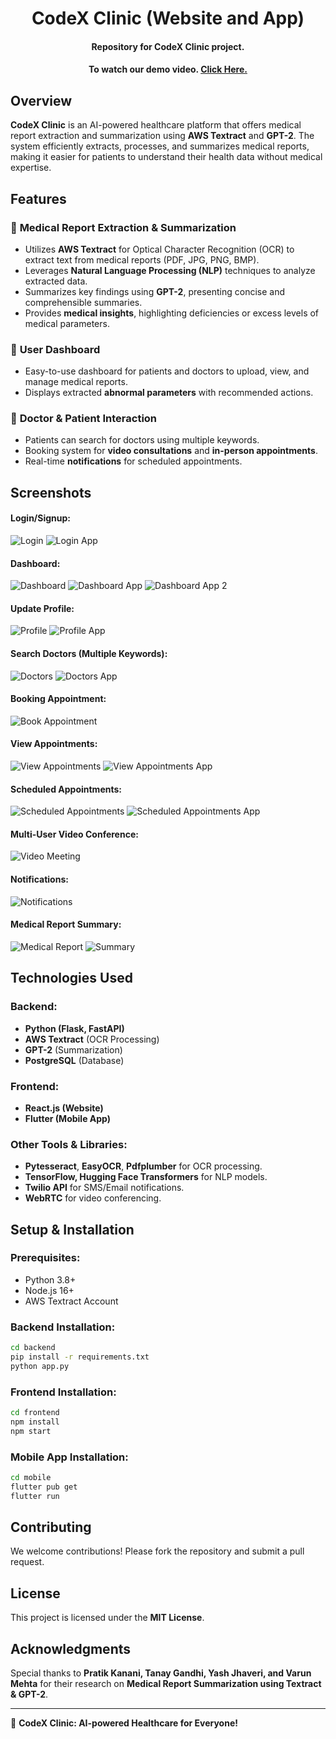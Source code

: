 # <h1 align="center">CodeX Clinic (Website and App)</h1>

<h4 align="center"> Repository for CodeX Clinic project.</h4>

<h4 align="center">To watch our demo video. <a href="https://www.youtube.com/watch?v=74OVIPUa-dg">Click Here.</a></h4>

## Overview
**CodeX Clinic** is an AI-powered healthcare platform that offers medical report extraction and summarization using **AWS Textract** and **GPT-2**. The system efficiently extracts, processes, and summarizes medical reports, making it easier for patients to understand their health data without medical expertise.

## Features
### 🔹 **Medical Report Extraction & Summarization**
- Utilizes **AWS Textract** for Optical Character Recognition (OCR) to extract text from medical reports (PDF, JPG, PNG, BMP).
- Leverages **Natural Language Processing (NLP)** techniques to analyze extracted data.
- Summarizes key findings using **GPT-2**, presenting concise and comprehensible summaries.
- Provides **medical insights**, highlighting deficiencies or excess levels of medical parameters.

### 🔹 **User Dashboard**
- Easy-to-use dashboard for patients and doctors to upload, view, and manage medical reports.
- Displays extracted **abnormal parameters** with recommended actions.

### 🔹 **Doctor & Patient Interaction**
- Patients can search for doctors using multiple keywords.
- Booking system for **video consultations** and **in-person appointments**.
- Real-time **notifications** for scheduled appointments.

## Screenshots
#### **Login/Signup:**
![Login](screenshots/login.png)
![Login App](screenshots/loginApp.png)

#### **Dashboard:**
![Dashboard](screenshots/dashboard.png)
![Dashboard App](screenshots/dashboardApp.png)
![Dashboard App 2](screenshots/dashboardApp2.png)

#### **Update Profile:**
![Profile](screenshots/profile.png)
![Profile App](screenshots/profileApp.png)

#### **Search Doctors (Multiple Keywords):**
![Doctors](screenshots/doctors.png)
![Doctors App](screenshots/doctorsApp.png)

#### **Booking Appointment:**
![Book Appointment](screenshots/bookAppointment.png)

#### **View Appointments:**
![View Appointments](screenshots/viewAppointments.png)
![View Appointments App](screenshots/viewAppointmentsApp.png)

#### **Scheduled Appointments:**
![Scheduled Appointments](screenshots/scheduled.png)
![Scheduled Appointments App](screenshots/scheduledApp.png)

#### **Multi-User Video Conference:**
![Video Meeting](screenshots/meet.png)

#### **Notifications:**
![Notifications](screenshots/notifications.png)

#### **Medical Report Summary:**
![Medical Report](screenshots/report.png)
![Summary](screenshots/results.png)

## Technologies Used
### Backend:
- **Python (Flask, FastAPI)**
- **AWS Textract** (OCR Processing)
- **GPT-2** (Summarization)
- **PostgreSQL** (Database)

### Frontend:
- **React.js (Website)**
- **Flutter (Mobile App)**

### Other Tools & Libraries:
- **Pytesseract**, **EasyOCR**, **Pdfplumber** for OCR processing.
- **TensorFlow, Hugging Face Transformers** for NLP models.
- **Twilio API** for SMS/Email notifications.
- **WebRTC** for video conferencing.

## Setup & Installation
### Prerequisites:
- Python 3.8+
- Node.js 16+
- AWS Textract Account

### Backend Installation:
```bash
cd backend
pip install -r requirements.txt
python app.py
```

### Frontend Installation:
```bash
cd frontend
npm install
npm start
```

### Mobile App Installation:
```bash
cd mobile
flutter pub get
flutter run
```

## Contributing
We welcome contributions! Please fork the repository and submit a pull request.

## License
This project is licensed under the **MIT License**.

## Acknowledgments
Special thanks to **Pratik Kanani, Tanay Gandhi, Yash Jhaveri, and Varun Mehta** for their research on **Medical Report Summarization using Textract & GPT-2**.

---
🚀 **CodeX Clinic: AI-powered Healthcare for Everyone!**
